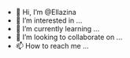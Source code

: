 - 👋 Hi, I’m @Ellazina
- 👀 I’m interested in ...
- 🌱 I’m currently learning ...
- 💞️ I’m looking to collaborate on ...
- 📫 How to reach me ...

<!---
Ellazina/Ellazina is a ✨ special ✨ repository because its `README.md` (this file) appears on your GitHub profile.
You can click the Preview link to take a look at your changes.
--->

